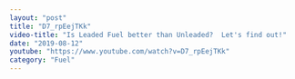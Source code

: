 ```yaml
---
layout: "post"
title: "D7_rpEejTKk"
video-title: "Is Leaded Fuel better than Unleaded?  Let's find out!"
date: "2019-08-12"
youtube: "https://www.youtube.com/watch?v=D7_rpEejTKk"
category: "Fuel"
---
```

<div class="space-y-1"></div>
